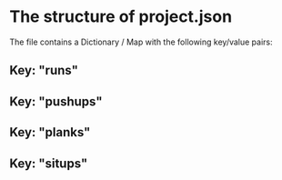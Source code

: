 # The structure of project.json

The file contains a Dictionary / Map with the following key/value pairs:

## Key: "runs"
## Key: "pushups"
## Key: "planks"
## Key: "situps"